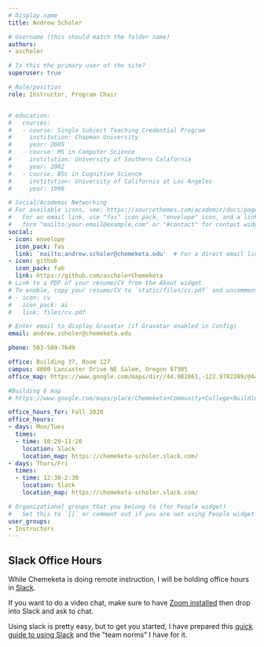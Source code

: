 ```yaml
---
# Display name
title: Andrew Scholer

# Username (this should match the folder name)
authors:
- ascholer

# Is this the primary user of the site?
superuser: true

# Role/position
role: Instructor, Program Chair


# education:
#   courses:
#   - course: Single Subject Teaching Credential Program
#     institution: Chapman University
#     year: 2005
#   - course: MS in Computer Science
#     institution: University of Southern California
#     year: 2002
#   - course: BSc in Cognitive Science
#     institution: University of California at Los Angeles
#     year: 1996

# Social/Academic Networking
# For available icons, see: https://sourcethemes.com/academic/docs/page-builder/#icons
#   For an email link, use "fas" icon pack, "envelope" icon, and a link in the
#   form "mailto:your-email@example.com" or "#contact" for contact widget.
social:
- icon: envelope
  icon_pack: fas
  link: 'mailto:andrew.scholer@chemeketa.edu'  # For a direct email link, use "mailto:test@example.org".
- icon: github
  icon_pack: fab
  link: https://github.com/ascholerChemeketa
# Link to a PDF of your resume/CV from the About widget.
# To enable, copy your resume/CV to `static/files/cv.pdf` and uncomment the lines below.
# - icon: cv
#   icon_pack: ai
#   link: files/cv.pdf

# Enter email to display Gravatar (if Gravatar enabled in Config)
email: andrew.scholer@chemeketa.edu

phone: 503-589-7649

office: Building 37, Room 127
campus: 4000 Lancaster Drive NE Salem, Oregon 97305
office_map: https://www.google.com/maps/dir//44.981061,-122.9782209/@44.9806098,-122.9782337,17.75z

#Building 6 map
# https://www.google.com/maps/place/Chemeketa+Community+College+Building+6/@44.978835,-122.9781507,17z/data=!3m1!4b1!4m5!3m4!1s0x54bffdd706570ca9:0xd48c455d1391ce2!8m2!3d44.978835!4d-122.9759567

office_hours_for: Fall 2020
office_hours:
- days: Mon/Tues
  times: 
  - time: 10:20-11:20
    location: Slack
    location_map: https://chemeketa-scholer.slack.com/
- days: Thurs/Fri
  times: 
  - time: 12:30-2:30
    location: Slack
    location_map: https://chemeketa-scholer.slack.com/

# Organizational groups that you belong to (for People widget)
#   Set this to `[]` or comment out if you are not using People widget.
user_groups:
- Instructors
---
```


## Slack Office Hours

While Chemeketa is doing remote instruction, I will be holding office hours in [Slack](https://chemeketa-scholer.slack.com/).

If you want to do a video chat, make sure to have [Zoom installed](https://zoom.us/download)
then drop into Slack and ask to chat.

Using slack is pretty easy, but to get you started, I have prepared this
[quick guide to using Slack](https://docs.google.com/document/d/19Om58JnoXHAEh7CdHn13iOd5TLGx2BkLb0hxfFuKPEI/edit?usp=sharing)
and the "team norms" I have for it.
